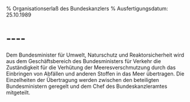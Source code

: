 % Organisationserlaß des Bundeskanzlers
% Ausfertigungsdatum: 25.10.1989
 
# ----

Dem Bundesminister für Umwelt, Naturschutz und Reaktorsicherheit wird aus dem Geschäftsbereich des Bundesministers für Verkehr die Zuständigkeit für die Verhütung der Meeresverschmutzung durch das Einbringen von Abfällen und anderen Stoffen in das Meer übertragen. Die Einzelheiten der Übertragung werden zwischen den beteiligten Bundesministern geregelt und dem Chef des Bundeskanzleramtes mitgeteilt.
